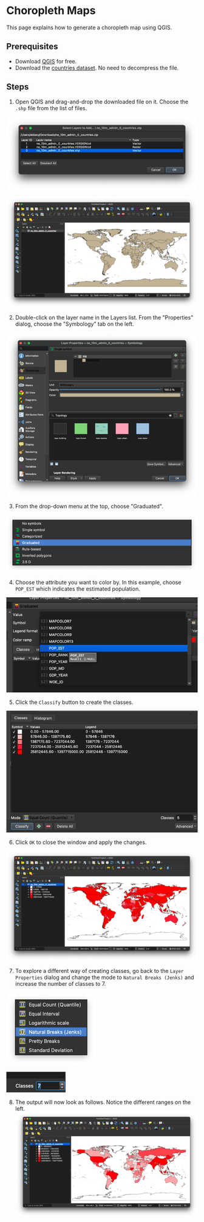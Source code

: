 # Choropleth Maps
This page explains how to generate a choropleth map using QGIS.

## Prerequisites
 - Download [QGIS](https://qgis.org/en/site/) for free.
 - Download the [countries dataset](https://www.naturalearthdata.com/http//www.naturalearthdata.com/download/10m/cultural/ne_10m_admin_0_countries.zip). No need to decompress the file.

## Steps
1. Open QGIS and drag-and-drop the downloaded file on it. Choose the `.shp` file from the list of files.

![Choose the .shp file](images/QGIS-choose-layer.png)

![QGIS visualized countries](images/QGIS-countries.png)

2. Double-click on the layer name in the Layers list. From the "Properties" dialog, choose the "Symbology" tab on the left.

![QGIS Layer Properties](images/QGIS-Layer-properties.png)

3. From the drop-down menu at the top, choose "Graduated".

![QGIS Graduated](images/QGIS-Graduated.png)

4. Choose the attribute you want to color by. In this example, choose `POP_EST` which indicates the estimated population.

![QGIS POP EST](images/QGIS-POP_EST.png)

5. Click the `Classify` button to create the classes.

![img.png](images/QGIS-Classify.png)

6. Click `OK` to close the window and apply the changes.

![QGIS Countries Choropleth](images/QGIS-Countries-choropleth.png)

7. To explore a different way of creating classes, go back to the `Layer Properties` dialog and change the mode to `Natural Breaks (Jenks)` and increase the number of classes to 7.

![Change mode to natural breaks (Jenks)](QGIS-Mode-Natural-Breaks.png)

![Increase number of classes to 7](QGIS-Number-of-classes.png)

8. The output will now look as follows. Notice the different ranges on the left.
![QGIS choropleth of countries with natural breaks](images/QGIS-Countries-Natural-Breaks.png)